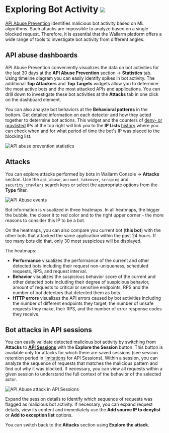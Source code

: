 # Exploring Bot Activity <a href="../../about-wallarm/subscription-plans/#waap-and-advanced-api-security"><img src="../../images/api-security-tag.svg" style="border: none;"></a>

[API Abuse Prevention](../api-abuse-prevention/overview.md) identifies malicious bot activity based on ML algorithms. Such attacks are impossible to analyze based on a single blocked request. Therefore, it is essential that the Wallarm platform offers a wide range of tools to investigate bot activity from different angles.
 
<!--## Blocked bots in IP Lists

The **API Abuse Prevention** module blocks bots by adding them to the [denylist](../user-guides/ip-lists/overview.md) or [graylist](../user-guides/ip-lists/overview.md) for 1 hour.

You can explore blocked bot's IPs in Wallarm Console → **IP lists** → **Denylist** or **Graylist**. Explore IPs added with the `Bot` **Reason**.

![Denylisted bot IPs](../images/about-wallarm-waf/abi-abuse-prevention/denylisted-bot-ips.png)

!!! info "Confidence"
    As a result of [detectors' work](../api-abuse-prevention/overview.md#how-api-abuse-prevention-works), every detected bot obtain **confidence percentage**: how sure we are that this is a bot. In each bot type, detectors have different relative importance / number of votes. Thus, the confidence percentage is the votes gained out of all possible votes in this bot type (provided by detectors that worked).

You can interfere in the bot protection process. If denylisted or graylisted IP actually is not used by a malicious bot, you can either delete the IP from the list or [allowlist](../user-guides/ip-lists/overview.md) it. Wallarm does not block any requests originating from allowlisted IPs including malicious ones.
-->
## API abuse dashboards

API Abuse Prevention conveniently visualizes the data on bot activities for the last 30 days at the **API Abuse Prevention** section → **Statistics** tab. Using timeline diagram you can easily identify spikes in bot activity. The additional **Top Attackers** and **Top Targets** widgets allow you to determine the most active bots and the most attacked APIs and applications. You can drill down to investigate these bot activities at the **Attacks** tab in one click on the dashboard element.

You can also analyze bot behaviors at the **Behavioral patterns** in the bottom. Get detailed information on each detector and how they acted together to determine bot actions. This widget and the counters of [deny- or graylisted](../user-guides/api-abuse-prevention.md#creating-profiles) IPs at the top right will link you to the **IP Lists** [history](../user-guides/ip-lists/overview.md#ip-list-history) where you can check when and for what period of time the bot's IP was placed to the blocking list.

![API abuse prevention statistics](../images/about-wallarm-waf/abi-abuse-prevention/api-abuse-prevention-statistics.png)

## Attacks

You can explore attacks performed by bots in Wallarm Console → **Attacks** section. Use the `api_abuse`, `account_takeover`, `scraping` and `security_crawlers` search keys or select the appropriate options from the **Type** filter.

![API Abuse events](../images/about-wallarm-waf/abi-abuse-prevention/api-abuse-events.png)

Bot information is visualized in three heatmaps. In all heatmaps, the bigger the bubble, the closer it to red color and to the right upper corner - the more reasons to consider this IP to be a bot.

On the heatmaps, you can also compare you current bot (**this bot**) with the other bots that attacked the same application within the past 24 hours. If too many bots did that, only 30 most suspicious will be displayed.

The heatmaps:

* **Performance** visualizes the performance of the current and other detected bots including their request non-uniqueness, scheduled requests, RPS, and request interval.
* **Behavior** visualizes the suspicious behavior score of the current and other detected bots including their degree of suspicious behavior, amount of requests to critical or sensitive endpoints, RPS and the number of bot detectors that detected them as bots.
* **HTTP errors** visualizes the API errors caused by bot activities including the number of different endpoints they target, the number of unsafe requests they make, their RPS, and the number of error response codes they receive.

<!--Each heatmap includes detailed description of its bubble size, color and position meaning (use **Show more**). You can zoom in heatmap by drawing rectangular around required area.

The **API Abuse Prevention** module compiles client traffic into URL patterns. The URL pattern may have the following segments:

| Segment | Contains | Example |
|---|---|---|
| SENSITIVE | URL parts that provide access to the application's critical functions or resources, such as the admin panel. They should be kept confidential and restricted to authorized personnel to prevent potential security breaches. | `wp-admin` |
| IDENTIFIER | Various identifiers like numeric identifiers, UUIDs, etc. | - |
| STATIC | The folders that contain static files of different kinds. | `images`, `js`, `css` |
| FILE | Static file names. | `image.png` |
| QUERY | Query parameters. | - |
| AUTH | Content related to the authentication/authorization endpoints. | - |
| LANGUAGE | Language-related parts. | `en`, `fr` |
| HEALTHCHECK | Content related to the health check endpoints. | - |
| VARY | The segment is marked as VARY if it is impossible to attribute it to other categories. A variable part of the URL path. | - | -->

## Bot attacks in API sessions

You can easily validate detected malicious bot activity by switching from **Attacks** to [**API Sessions**](../api-sessions.md) with the **Explore the Session** button. This button is available only for attacks for which there are saved sessions (see session retention period in [limitations](../api-sessions.md#limitations) for API Sessions). Within a session, you can analyze the sequence of requests that matches the malicious pattern and find out why it was blocked. If necessary, you can view all requests within a given session to understand the full context of the behavior of the selected actor.

![API Abuse attack in API Sessions](../images/about-wallarm-waf/abi-abuse-prevention/api-abuse-in-sessions.png)

Expand the session details to identify which sequence of requests was flagged as malicious bot activity. If necessary, you can expand request details, view its content and immediately use the **Add source IP to denylist** or **Add to exception list** options.

You can switch back to the **Attacks** section using **Explore the attack**.
